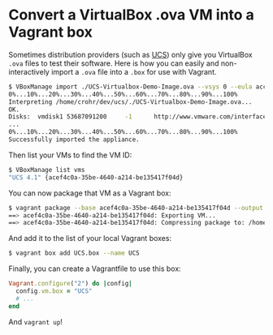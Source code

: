 # Convert a VirtualBox .ova VM into a Vagrant box

Sometimes distribution providers (such as [UCS](https://www.univention.com/downloads/ucs-download/preinstalled-vm-images/download-vm-image/)) only give you VirtualBox `.ova` files to test their software. Here is how you can easily and non-interactively import a `.ova` file into a `.box` for use with Vagrant.

``` bash
$ VBoxManage import ./UCS-Virtualbox-Demo-Image.ova --vsys 0 --eula accept                                                                                                                                   
0%...10%...20%...30%...40%...50%...60%...70%...80%...90%...100%
Interpreting /home/crohr/dev/ucs/./UCS-Virtualbox-Demo-Image.ova...                                                                                                                       
OK.                                                                                                                                                                                                        
Disks:  vmdisk1 53687091200     -1      http://www.vmware.com/interfaces/specifications/vmdk.html#streamOptimized       UCS-Demo-Image-virtualbox-disk1.vmdk    -1      -1                                 
...
0%...10%...20%...30%...40%...50%...60%...70%...80%...90%...100%
Successfully imported the appliance.                           
```

Then list your VMs to find the VM ID:

``` bash
$ VBoxManage list vms
"UCS 4.1" {acef4c0a-35be-4640-a214-be135417f04d}
```

You can now package that VM as a Vagrant box:

``` bash
$ vagrant package --base acef4c0a-35be-4640-a214-be135417f04d --output UCS.box                                                                                                                             
==> acef4c0a-35be-4640-a214-be135417f04d: Exporting VM...                                                                                                                                                
==> acef4c0a-35be-4640-a214-be135417f04d: Compressing package to: /home/crohr/dev/ucs/UCS.box                                                                                           
```

And add it to the list of your local Vagrant boxes:

``` bash
$ vagrant box add UCS.box --name UCS
```

Finally, you can create a Vagrantfile to use this box:

``` ruby
Vagrant.configure("2") do |config|
  config.vm.box = "UCS"
  # ...
end
```

And `vagrant up`!
